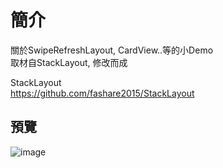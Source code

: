 簡介
==================================
關於SwipeRefreshLayout, CardView..等的小Demo                                         
取材自StackLayout, 修改而成

StackLayout                                     
https://github.com/fashare2015/StackLayout

預覽
--------
![image](http://i.imgur.com/OCtR7KI.jpg)  

